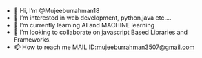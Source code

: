 - 👋 Hi, I’m @Mujeeburrahman18
- 👀 I’m interested in web development, python,java etc....
- 🌱 I’m currently learning AI and MACHINE learning
- 💞️ I’m looking to collaborate on javascript Based Libraries and Frameworks.
- 📫 How to reach me MAIL ID:mujeeburrahman3507@gmail.com

<!---
Mujeeburrahman18/Mujeeburrahman18 is a ✨ special ✨ repository because its `README.md` (this file) appears on your GitHub profile.
You can click the Preview link to take a look at your changes.
--->
